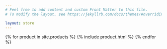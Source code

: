```yaml
---
# Feel free to add content and custom Front Matter to this file.
# To modify the layout, see https://jekyllrb.com/docs/themes/#overriding-theme-defaults

layout: store
---
```

{% for product in site.products %}
  {% include product.html %}
{% endfor %}
